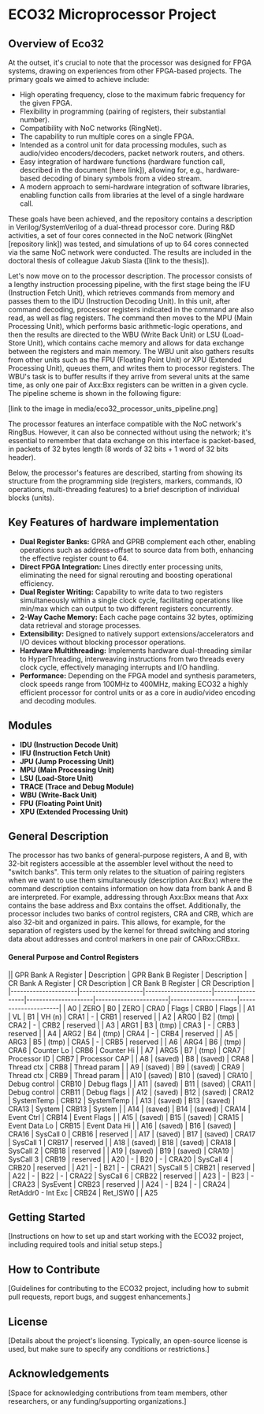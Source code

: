 # ECO32 Microprocessor Project

## Overview of Eco32

At the outset, it's crucial to note that the processor was designed for FPGA systems, drawing on experiences from other FPGA-based projects. The primary goals we aimed to achieve include:
- High operating frequency, close to the maximum fabric frequency for the given FPGA.
- Flexibility in programming (pairing of registers, their substantial number).
- Compatibility with NoC networks (RingNet).
- The capability to run multiple cores on a single FPGA.
- Intended as a control unit for data processing modules, such as audio/video encoders/decoders, packet network routers, and others.
- Easy integration of hardware functions (hardware function call, described in the document [here link]), allowing for, e.g., hardware-based decoding of binary symbols from a video stream.
- A modern approach to semi-hardware integration of software libraries, enabling function calls from libraries at the level of a single hardware call.

These goals have been achieved, and the repository contains a description in Verilog/SystemVerilog of a dual-thread processor core. During R&D activities, a set of four cores connected in the NoC network (RingNet [repository link]) was tested, and simulations of up to 64 cores connected via the same NoC network were conducted. The results are included in the doctoral thesis of colleague Jakub Siasta ([link to the thesis]).

Let's now move on to the processor description. The processor consists of a lengthy instruction processing pipeline, with the first stage being the IFU (Instruction Fetch Unit), which retrieves commands from memory and passes them to the IDU (Instruction Decoding Unit). In this unit, after command decoding, processor registers indicated in the command are also read, as well as flag registers. The command then moves to the MPU (Main Processing Unit), which performs basic arithmetic-logic operations, and then the results are directed to the WBU (Write Back Unit) or LSU (Load-Store Unit), which contains cache memory and allows for data exchange between the registers and main memory. The WBU unit also gathers results from other units such as the FPU (Floating Point Unit) or XPU (Extended Processing Unit), queues them, and writes them to processor registers. The WBU's task is to buffer results if they arrive from several units at the same time, as only one pair of Axx:Bxx registers can be written in a given cycle.
The pipeline scheme is shown in the following figure:

[link to the image in media/eco32_processor_units_pipeline.png]

The processor features an interface compatible with the NoC network's RingBus. However, it can also be connected without using the network; it's essential to remember that data exchange on this interface is packet-based, in packets of 32 bytes length (8 words of 32 bits + 1 word of 32 bits header).

Below, the processor's features are described, starting from showing its structure from the programming side (registers, markers, commands, IO operations, multi-threading features) to a brief description of individual blocks (units).

## Key Features of hardware implementation

- **Dual Register Banks:** GPRA and GPRB complement each other, enabling operations such as address+offset to source data from both, enhancing the effective register count to 64.
- **Direct FPGA Integration:** Lines directly enter processing units, eliminating the need for signal rerouting and boosting operational efficiency.
- **Dual Register Writing:** Capability to write data to two registers simultaneously within a single clock cycle, facilitating operations like min/max which can output to two different registers concurrently.
- **2-Way Cache Memory:** Each cache page contains 32 bytes, optimizing data retrieval and storage processes.
- **Extensibility:** Designed to natively support extensions/accelerators and I/O devices without blocking processor operations.
- **Hardware Multithreading:** Implements hardware dual-threading similar to HyperThreading, interweaving instructions from two threads every clock cycle, effectively managing interrupts and I/O handling.
- **Performance:** Depending on the FPGA model and synthesis parameters, clock speeds range from 100MHz to 400MHz, making ECO32 a highly efficient processor for control units or as a core in audio/video encoding and decoding modules.

## Modules

- **IDU (Instruction Decode Unit)**
- **IFU (Instruction Fetch Unit)**
- **JPU (Jump Processing Unit)**
- **MPU (Main Processing Unit)**
- **LSU (Load-Store Unit)**
- **TRACE (Trace and Debug Module)**
- **WBU (Write-Back Unit)**
- **FPU (Floating Point Unit)**
- **XPU (Extended Processing Unit)**

## General Description

The processor has two banks of general-purpose registers, A and B, with 32-bit registers accessible at the assembler level without the need to "switch banks". This term only relates to the situation of pairing registers when we want to use them simultaneously (description Axx:Bxx) where the command description contains information on how data from bank A and B are interpreted. For example, addressing through Axx:Bxx means that Axx contains the base address and Bxx contains the offset.
Additionally, the processor includes two banks of control registers, CRA and CRB, which are also 32-bit and organized in pairs. This allows, for example, for the separation of registers used by the kernel for thread switching and storing data about addresses and control markers in one pair of CARxx:CRBxx.

#### General Purpose and Control Registers

|| GPR Bank A Register | Description        | GPR Bank B Register | Description      | CR Bank A Register | CR Description        | CR Bank B Register | CR Description      |
|---------------------|--------------------|---------------------|------------------|---------------------|-----------------------|---------------------|---------------------|
| A0                  | ZERO               | B0                  | ZERO             | CRA0                | Flags                 | CRB0                | Flags               |
| A1                  | VL                 | B1                  | VH (n)           | CRA1                | -                     | CRB1                | reserved            |
| A2                  | ARG0               | B2                  | (tmp)            | CRA2                | -                     | CRB2                | reserved            |
| A3                  | ARG1               | B3                  | (tmp)            | CRA3                | -                     | CRB3                | reserved            |
| A4                  | ARG2               | B4                  | (tmp)            | CRA4                | -                     | CRB4                | reserved            |
| A5                  | ARG3               | B5                  | (tmp)            | CRA5                | -                     | CRB5                | reserved            |
| A6                  | ARG4               | B6                  | (tmp)            | CRA6                | Counter Lo            | CRB6                | Counter Hi          |
| A7                  | ARG5               | B7                  | (tmp)            | CRA7                | Processor ID          | CRB7                | Processor CAP       |
| A8                  | (saved)            | B8                  | (saved)          | CRA8                | Thread ctx            | CRB8                | Thread param        |
| A9                  | (saved)            | B9                  | (saved)          | CRA9                | Thread ctx            | CRB9                | Thread param        |
| A10                 | (saved)            | B10                 | (saved)          | CRA10               | Debug control         | CRB10               | Debug flags         |
| A11                 | (saved)            | B11                 | (saved)          | CRA11               | Debug control         | CRB11               | Debug flags         |
| A12                 | (saved)            | B12                 | (saved)          | CRA12               | SystemTemp            | CRB12               | SystemTemp          |
| A13                 | (saved)            | B13                 | (saved)          | CRA13               | System                | CRB13               | System              |
| A14                 | (saved)            | B14                 | (saved)          | CRA14               | Event Ctrl            | CRB14               | Event Flags         |
| A15                 | (saved)            | B15                 | (saved)          | CRA15               | Event Data Lo         | CRB15               | Event Data Hi       |
| A16                 | (saved)            | B16                 | (saved)          | CRA16               | SysCall 0             | CRB16               | reserved            |
| A17                 | (saved)            | B17                 | (saved)          | CRA17               | SysCall 1             | CRB17               | reserved            |
| A18                 | (saved)            | B18                 | (saved)          | CRA18               | SysCall 2             | CRB18               | reserved            |
| A19                 | (saved)            | B19                 | (saved)          | CRA19               | SysCall 3             | CRB19               | reserved            |
| A20                 | -                  | B20                 | -                | CRA20               | SysCall 4             | CRB20               | reserved            |
| A21                 | -                  | B21                 | -                | CRA21               | SysCall 5             | CRB21               | reserved            |
| A22                 | -                  | B22                 | -                | CRA22               | SysCall 6             | CRB22               | reserved            |
| A23                 | -                  | B23                 | -                | CRA23               | SysEvent              | CRB23               | reserved            |
| A24                 | -                  | B24                 | -                | CRA24               | RetAddr0 - Int Exc    | CRB24               | Ret_ISW0            |
| A25                



## Getting Started

[Instructions on how to set up and start working with the ECO32 project, including required tools and initial setup steps.]

## How to Contribute

[Guidelines for contributing to the ECO32 project, including how to submit pull requests, report bugs, and suggest enhancements.]

## License

[Details about the project's licensing. Typically, an open-source license is used, but make sure to specify any conditions or restrictions.]

## Acknowledgements

[Space for acknowledging contributions from team members, other researchers, or any funding/supporting organizations.]

